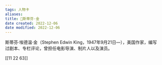 ```yaml
---
tags: 人物卡
aliases:
title: 🧑斯蒂芬·金
date created: 2022-12-06
date modified: 2022-12-06
---
```


斯蒂芬·埃德温·金（Stephen Edwin King，1947年9月21日—），美国作家，编写过剧本、专栏评论，曾担任电影导演、制片人以及演员。

[[11 22 63]]
